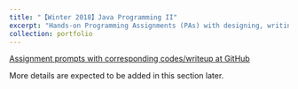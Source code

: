 ```yaml
---
title: "【Winter 2018】Java Programming II"
excerpt: "Hands-on Programming Assignments (PAs) with designing, writing, hand-tracing, compiling or interpreting, executing, testing, and debugging Java programs. <br/><img src='/images/16_cse8b.png'>"
collection: portfolio
---
```


[Assignment prompts with corresponding codes/writeup at GitHub](https://github.com/chkao831/WI18_Programming-in-Java-II_UCSDCSE8B)

More details are expected to be added in this section later.
